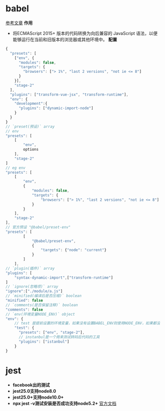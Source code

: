 # babel 
[参考文章](https://juejin.im/post/5a79adeef265da4e93116430#heading-12)
**作用** 
- 将ECMAScript 2015+ 版本的代码转换为向后兼容的 JavaScript 语法，以便能够运行在当前和旧版本的浏览器或其他环境中。
**配置**
``` js
{
  "presets": [
    ["env", {
      "modules": false,
      "targets": {
        "browsers": ["> 1%", "last 2 versions", "not ie <= 8"]
      }
    }],
    "stage-2"
  ],
  "plugins": ["transform-vue-jsx", "transform-runtime"],
  "env": {
    "development":{
      "plugins": ["dynamic-import-node"]
    }
  }
}
// `preset(预设)` array  
// env
"presets": [
    [
        "env", 
        options
    ],
    "stage-2"
]
// eg env
"presets": [
    [
        "env", 
        {
            "modules": false,
            "targets": {
                "browsers": ["> 1%", "last 2 versions", "not ie <= 8"]
            }
        }
    ],
    "stage-2"
],
// 官方预设 "@babel/preset-env"
"presets": [
		[
			"@babel/preset-env", 
			{
				"targets": {"node": "current"}
			}
		]
	],
// `plugin(插件)` array
"plugins": [
    "syntax-dynamic-import",["transform-runtime"]
]
// `ignore(忽略项)` array
"ignore":["./module/a.js"]
// `minified(编译后是否压缩)` boolean
"minified": false
// `comments(是否保留注释)` boolean
"comments": false
// `env(环境变量NODE_ENV)` object
"env": {
    // test 是提前设置的环境变量，如果没有设置BABEL_ENV则使用NODE_ENV，如果都没有设置默认就是development
    "test": {
      "presets": ["env", "stage-2"],
      // instanbul是一个用来测试转码后代码的工具
      "plugins": ["istanbul"]
    }
}
```
# jest
- **facebook出的测试**
- **jest25.0支持node8.0**
- **jest25.0+支持node10.0+**
- **npx jest -v测试安装是否成功支持node5.2+**
[官方文档](https://jestjs.io/docs/zh-Hans/getting-started.html#%E4%BD%BF%E7%94%A8-babel)
